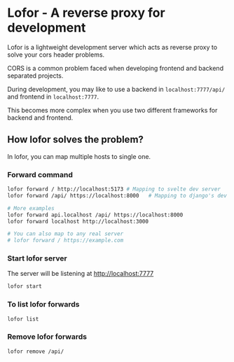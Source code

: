 # Lofor - A reverse proxy for development

Lofor is a lightweight development server which acts as reverse proxy to solve your cors header problems.

CORS is a common problem faced when developing frontend and backend separated projects.

During development, you may like to use a backend in `localhost:7777/api/` and
frontend in `localhost:7777`.

This becomes more complex when you use two different frameworks for backend and frontend.

## How lofor solves the problem?

In lofor, you can map multiple hosts to single one.

### Forward command

```bash
lofor forward / http://localhost:5173 # Mapping to svelte dev server
lofor forward /api/ https://localhost:8000   # Mapping to django's dev server

# More examples
lofor forward api.localhost /api/ https://localhost:8000
lofor forward localhost http://localhost:3000

# You can also map to any real server
# lofor forward / https://example.com
```

### Start lofor server
The server will be listening at [http://localhost:7777](http://localhost:7777)
```bash
lofor start
```

### To list lofor forwards

```bash
lofor list
```

### Remove lofor forwards

```bash
lofor remove /api/
```



